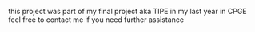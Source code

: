 this project was part of my final project aka TIPE in my last year in CPGE
feel free to contact me if you need further assistance
